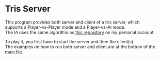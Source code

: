 # Tris Server

This program provides both server and client of a tris server, which supports a Player-vs-Player mode and a Player-vs-AI mode.  
The IA uses the same algorithm as [this repository](https://github.com/Achille004/Tris) on my personal account.


To play it, you first have to start the server and then the client(s).  
The examples on how to run both server and client are at the bottom of the [main file](https://github.com/Achille004-School/Tris-Server/blob/main/src/main/kotlin/Main.kt).